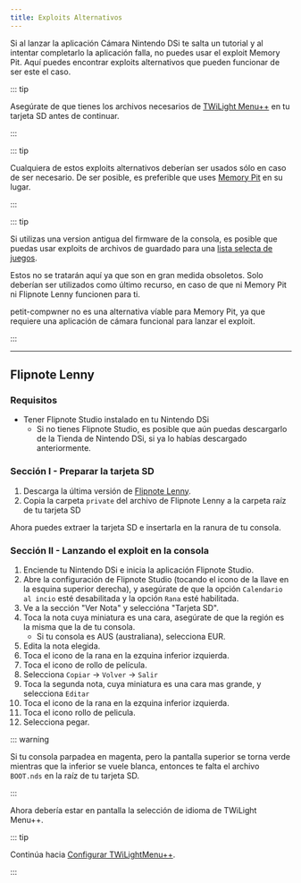 ```yaml
---
title: Exploits Alternativos
---
```


Si al lanzar la aplicación Cámara Nintendo DSi te salta un tutorial y al intentar completarlo la aplicación falla, no puedes usar el exploit Memory Pit. Aquí puedes encontrar exploits alternativos que pueden funcionar de ser este el caso.

::: tip

Asegúrate de que tienes los archivos necesarios de [TWiLight Menu++](launching-the-exploit.html#twilight-menu) en tu tarjeta SD antes de continuar.

:::

::: tip

Cualquiera de estos exploits alternativos deberían ser usados sólo en caso de ser necesario. De ser posible, es preferible que uses [Memory Pit](launching-the-exploit) en su lugar.

:::

::: tip

Si utilizas una version antigua del firmware de la consola, es posible que puedas usar exploits de archivos de guardado para una [lista selecta de juegos](https://dsibrew.org/wiki/DSi_exploits#DSiWare(True_DSi-Mode)_Exploits).

Estos no se tratarán aquí ya que son en gran medida obsoletos. Solo deberían ser utilizados como último recurso, en caso de que ni Memory Pit ni Flipnote Lenny funcionen para ti.

petit-compwner no es una alternativa víable para Memory Pit, ya que requiere una aplicación de cámara funcional para lanzar el exploit.

:::

***

## Flipnote Lenny
### Requisitos
- Tener Flipnote Studio instalado en tu Nintendo DSi
   - Si no tienes Flipnote Studio, es posible que aún puedas descargarlo de la Tienda de Nintendo DSi, si ya lo habías descargado anteriormente.

### Sección I - Preparar la tarjeta SD
1. Descarga la última versión de [Flipnote Lenny](https://davejmurphy.com/%CD%A1-%CD%9C%CA%96-%CD%A1/).
1. Copia la carpeta `private` del archivo de Flipnote Lenny a la carpeta raíz de tu tarjeta SD

Ahora puedes extraer la tarjeta SD e insertarla en la ranura de tu consola.

### Sección II - Lanzando el exploit en la consola

1. Enciende tu Nintendo DSi e inicia la aplicación Flipnote Studio.
1. Abre la configuración de Flipnote Studio (tocando el icono de la llave en la esquina superior derecha), y asegúrate de que la opción `Calendario al incio` esté desabilitada y la opción `Rana` esté habilitada.
1. Ve a la sección "Ver Nota" y seleccióna "Tarjeta SD".
1. Toca la nota cuya miniatura es una cara, asegúrate de que la región es la misma que la de tu consola.
   - Si tu consola es AUS (australiana), selecciona EUR.
1. Edita la nota elegida.
1. Toca el icono de la rana en la ezquina inferior izquierda.
1. Toca el icono de rollo de película.
1. Selecciona `Copiar` -> `Volver` -> `Salir`
1. Toca la segunda nota, cuya miniatura es una cara mas grande, y selecciona `Editar`
1. Toca el icono de la rana en la ezquina inferior izquierda.
1. Toca el icono rollo de pelicula.
1. Selecciona pegar.

::: warning

Si tu consola parpadea en magenta, pero la pantalla superior se torna verde mientras que la inferior se vuele blanca, entonces te falta el archivo `BOOT.nds` en la raíz de tu tarjeta SD.

:::

Ahora debería estar en pantalla la selección de idioma de TWiLight Menu++.

::: tip

Continúa hacia [Configurar TWiLightMenu++](launching-the-exploit.html#section-iii-configuring-twilight-menu).

:::
